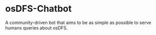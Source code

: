 # osDFS-Chatbot
A community-driven bot that aims to be as simple as possible to serve humans queries about osDFS.
